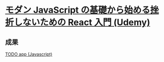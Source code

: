 # [モダン JavaScript の基礎から始める挫折しないための React 入門 (Udemy)](https://www.udemy.com/course/modern_javascipt_react_beginner/learn/lecture/21898948#overview)

## 成果

[TODO app (Javascript)](https://d7tpxx.csb.app/)
